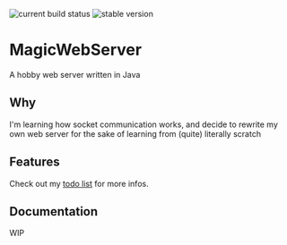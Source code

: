 ![current build status](https://github.com/gugugiyu/MagicWebServer/actions/workflows/maven-push.yml/badge.svg)
![stable version](https://img.shields.io/badge/version-1.2.0-blue)

# MagicWebServer
A hobby web server written in Java

## Why
I'm learning how socket communication works, and decide to rewrite my own web server for the sake of learning from (quite) literally scratch

## Features
Check out my [todo list](./TodoList.md) for more infos.

## Documentation
WIP